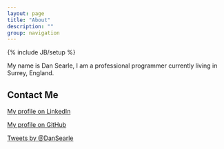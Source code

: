 ```yaml
---
layout: page
title: "About"
description: ""
group: navigation
---
```

{% include JB/setup %}

My name is Dan Searle, I am a professional programmer currently living in Surrey, England.

Contact Me
----------

<a href="http://uk.linkedin.com/in/danielsearle/" title="View public LinkedIn profile">My profile on LinkedIn</a>

<a href="http://github.com/DanSearle/">My profile on GitHub</a>

<a class="twitter-timeline" href="https://twitter.com/DanSearle" data-widget-id="514841103095173120">Tweets by @DanSearle</a>
<script>!function(d,s,id){var js,fjs=d.getElementsByTagName(s)[0],p=/^http:/.test(d.location)?'http':'https';if(!d.getElementById(id)){js=d.createElement(s);js.id=id;js.src=p+"://platform.twitter.com/widgets.js";fjs.parentNode.insertBefore(js,fjs);}}(document,"script","twitter-wjs");</script>

